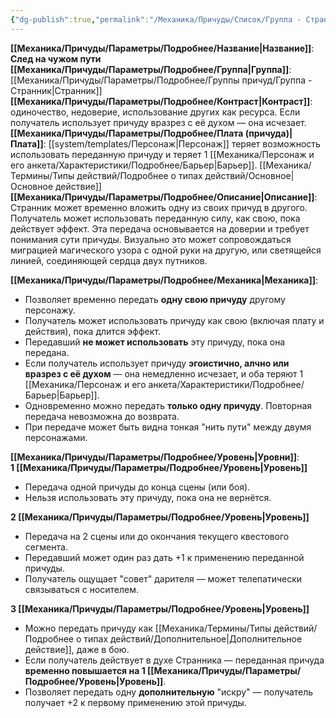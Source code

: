 ```yaml
---
{"dg-publish":true,"permalink":"/Механика/Причуды/Список/Группа - Странник/След на чужом пути/","noteIcon":"","created":"2025-07-30T10:44:53.275+03:00","updated":"2025-07-29T23:53:03.308+03:00"}
---
```


**[[Механика/Причуды/Параметры/Подробнее/Название\|Название]]**: **След на чужом пути**  
**[[Механика/Причуды/Параметры/Подробнее/Группа\|Группа]]**: [[Механика/Причуды/Параметры/Подробнее/Группы причуд/Группа - Странник\|Странник]]  
**[[Механика/Причуды/Параметры/Подробнее/Контраст\|Контраст]]**: одиночество, недоверие, использование других как ресурса. Если получатель использует причуду вразрез с её духом — она исчезает.  
**[[Механика/Причуды/Параметры/Подробнее/Плата (причуда)\|Плата]]**: [[system/templates/Персонаж\|Персонаж]] теряет возможность использовать переданную причуду и теряет 1 [[Механика/Персонаж и его анкета/Характеристики/Подробнее/Барьер\|Барьер]]. [[Механика/Термины/Типы действий/Подробнее о типах действий/Основное\|Основное действие]]  
**[[Механика/Причуды/Параметры/Подробнее/Описание\|Описание]]**:  
Странник может временно вложить одну из своих причуд в другого. Получатель может использовать переданную силу, как свою, пока действует эффект. Эта передача основывается на доверии и требует понимания сути причуды. Визуально это может сопровождаться миграцией магического узора с одной руки на другую, или светящейся линией, соединяющей сердца двух путников.

**[[Механика/Причуды/Параметры/Подробнее/Механика\|Механика]]**:  
- Позволяет временно передать **одну свою причуду** другому персонажу.  
- Получатель может использовать причуду как свою (включая плату и действия), пока длится эффект.  
- Передавший **не может использовать** эту причуду, пока она передана.  
- Если получатель использует причуду **эгоистично, алчно или вразрез с её духом** — она немедленно исчезает, и оба теряют 1 [[Механика/Персонаж и его анкета/Характеристики/Подробнее/Барьер\|Барьер]].  
- Одновременно можно передать **только одну причуду**. Повторная передача невозможна до возврата.  
- При передаче может быть видна тонкая "нить пути" между двумя персонажами.

**[[Механика/Причуды/Параметры/Подробнее/Уровень\|Уровни]]**:  
**1 [[Механика/Причуды/Параметры/Подробнее/Уровень\|Уровень]]**  
- Передача одной причуды до конца сцены (или боя).  
- Нельзя использовать эту причуду, пока она не вернётся.  

**2 [[Механика/Причуды/Параметры/Подробнее/Уровень\|Уровень]]**  
- Передача на 2 сцены или до окончания текущего квестового сегмента.  
- Передавший может один раз дать +1 к применению переданной причуды.  
- Получатель ощущает "совет" дарителя — может телепатически связываться с носителем.

**3 [[Механика/Причуды/Параметры/Подробнее/Уровень\|Уровень]]**  
- Можно передать причуду как [[Механика/Термины/Типы действий/Подробнее о типах действий/Дополнительное\|Дополнительное действие]], даже в бою.  
- Если получатель действует в духе Странника — переданная причуда **временно повышается на 1 [[Механика/Причуды/Параметры/Подробнее/Уровень\|Уровень]]**.  
- Позволяет передать одну **дополнительную** "искру" — получатель получает +2 к первому применению этой причуды.

